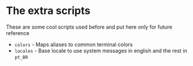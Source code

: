 # The extra scripts

These are some cool scripts used before and put here only for future reference

- `colors` - Maps aliases to common terminal colors
- `locales` - Base locale to use system messages in english and the rest in `pt_BR`
